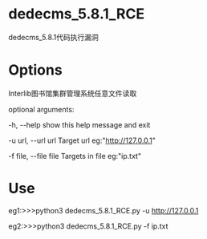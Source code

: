 # dedecms_5.8.1_RCE
dedecms_5.8.1代码执行漏洞

# Options
Interlib图书馆集群管理系统任意文件读取

optional arguments:

-h, --help show this help message and exit

-u url, --url url Target url eg:"http://127.0.0.1"

-f file, --file file Targets in file eg:"ip.txt"

# Use
eg1:>>>python3 dedecms_5.8.1_RCE.py -u http://127.0.0.1

eg2:>>>python3 dedecms_5.8.1_RCE.py -f ip.txt


